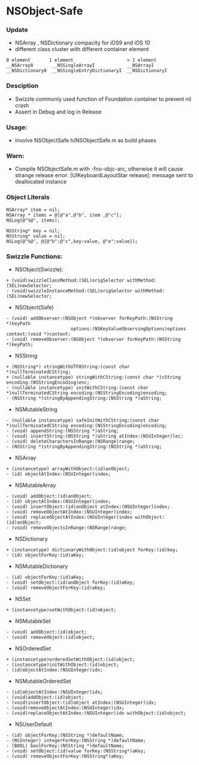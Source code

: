 # NSObject-Safe

### Update
* NSArray , NSDictionary compacity for iOS9 and iOS 10
* different class cluster with different container element
```
0 element       1 element                    > 1 element   
__NSArray0       __NSSingleArrayI            __NSArrayI
__NSDictionary0  __NSSingleEntryDictionaryI  __NSDictionaryI
```

### Desciption
* Swizzle commonly used function of Foundation container to prevent nil crash
* Assert in Debug and log in Release

### Usage:
	
* involve NSObjectSafe.h/NSObjectSafe.m as build phases

### Warn: 
* Compile NSObjectSafe.m with -fno-objc-arc, otherwise it will cause strange release error: [UIKeyboardLayoutStar release]: message sent to deallocated instance

### Object Literals

```
NSArray* item = nil;
NSArray * items = @[@"a",@"b", item ,@"c"];
NSLog(@"%@", items);

NSString* key = nil;
NSString* value = nil;
NSLog(@"%@", @{@"b":@"c",key:value, @"e":value});
```

### Swizzle Functions:

* NSObject(Swizzle):

```
+ (void)swizzleClassMethod:(SEL)origSelector withMethod:(SEL)newSelector;
- (void)swizzleInstanceMethod:(SEL)origSelector withMethod:(SEL)newSelector;
```
* NSObject(Safe)

```
- (void) addObserver:(NSObject *)observer forKeyPath:(NSString *)keyPath 
						options:(NSKeyValueObservingOptions)options context:(void *)context;
- (void) removeObserver:(NSObject *)observer forKeyPath:(NSString *)keyPath;
```
* NSString

```
+ (NSString*) stringWithUTF8String:(const char *)nullTerminatedCString;
+ (nullable instancetype) stringWithCString:(const char *)cString encoding:(NSStringEncoding)enc;
- (nullable instancetype) initWithCString:(const char *)nullTerminatedCString encoding:(NSStringEncoding)encoding;
- (NSString *)stringByAppendingString:(NSString *)aString;
```

* NSMutableString

```
- (nullable instancetype) safeInitWithCString:(const char *)nullTerminatedCString encoding:(NSStringEncoding)encoding;
- (void) appendString:(NSString *)aString;
- (void) insertString:(NSString *)aString atIndex:(NSUInteger)loc;
- (void) deleteCharactersInRange:(NSRange)range;
- (NSString *)stringByAppendingString:(NSString *)aString;
```

* NSArray

```
+ (instancetype) arrayWithObject:(id)anObject;
- (id) objectAtIndex:(NSUInteger)index;
```

* NSMutableArray

```
- (void) addObject:(id)anObject;
- (id) objectAtIndex:(NSUInteger)index;
- (void) insertObject:(id)anObject atIndex:(NSUInteger)index;
- (void) removeObjectAtIndex:(NSUInteger)index;
- (void) replaceObjectAtIndex:(NSUInteger)index withObject:(id)anObject;
- (void) removeObjectsInRange:(NSRange)range;
```

* NSDictionary

```
+ (instancetype) dictionaryWithObject:(id)object forKey:(id)key;
- (id) objectForKey:(id)aKey;
```

* NSMutableDictionary

```
- (id) objectForKey:(id)aKey;
- (void) setObject:(id)anObject forKey:(id)aKey;
- (void) removeObjectForKey:(id)aKey;
```
* NSSet

```
+ (instancetype)setWithObject:(id)object;
```
* NSMutableSet

```
- (void) addObject:(id)object;
- (void) removeObject:(id)object;
```
* NSOrderedSet

```
+ (instancetype)orderedSetWithObject:(id)object;
- (instancetype)initWithObject:(id)object;
- (id)objectAtIndex:(NSUInteger)idx;
```

* NSMutableOrderedSet

```
- (id)objectAtIndex:(NSUInteger)idx;
- (void)addObject:(id)object;
- (void)insertObject:(id)object atIndex:(NSUInteger)idx;
- (void)removeObjectAtIndex:(NSUInteger)idx;
- (void)replaceObjectAtIndex:(NSUInteger)idx withObject:(id)object;
```
* NSUserDefault

```
- (id) objectForKey:(NSString *)defaultName;
- (NSInteger) integerForKey:(NSString *)defaultName;
- (BOOL) boolForKey:(NSString *)defaultName;
- (void) setObject:(id)value forKey:(NSString*)aKey;
- (void) removeObjectForKey:(NSString*)aKey;
```











